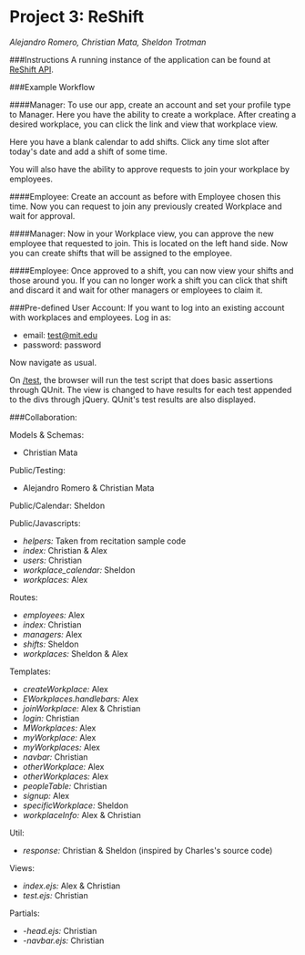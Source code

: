 Project 3: ReShift
=====
*Alejandro Romero, Christian Mata, Sheldon Trotman*

###Instructions
A running instance of the application can be found at [ReShift API]. 

###Example Workflow

####Manager: 
To use our app, create an account and set your profile type to Manager. Here you have the ability to create a workplace. After creating a desired workplace, you can click the link and view that workplace view. 

Here you have a blank calendar to add shifts. Click any time slot after today's date and add a shift of some time. 

You will also have the ability to approve requests to join your workplace by employees.

####Employee:
Create an account as before with Employee chosen this time. Now you can request to join any previously created Workplace and wait for approval. 

####Manager:
Now in your Workplace view, you can approve the new employee that requested to join. This is located on the left hand side. Now you can create shifts that will be assigned to the employee.

####Employee:
Once approved to a shift, you can now view your shifts and those around you. If you can no longer work a shift you can click that shift and discard it and wait for other managers or employees to claim it.

###Pre-defined User Account:
If you want to log into an existing account with workplaces and employees. 
Log in as:
- email: test@mit.edu
- password: password 

Now navigate as usual. 

On [/test], the browser will run the test script that does basic assertions through QUnit. The view is changed to have results for each test appended to the divs through jQuery. QUnit's test results are also displayed.  

###Collaboration:

Models & Schemas: 
- Christian Mata

Public/Testing: 
- Alejandro Romero & Christian Mata

Public/Calendar: Sheldon

Public/Javascripts:
- *helpers:* Taken from recitation sample code
- *index:* Christian & Alex
- *users:* Christian
- *workplace_calendar:* Sheldon
- *workplaces:* Alex

Routes: 
- *employees:* Alex
- *index:* Christian
- *managers:* Alex
- *shifts:* Sheldon
- *workplaces:* Sheldon & Alex

Templates:
- *createWorkplace:* Alex
- *EWorkplaces.handlebars:* Alex
- *joinWorkplace:* Alex & Christian
- *login:* Christian
- *MWorkplaces:* Alex
- *myWorkplace:* Alex
- *myWorkplaces:* Alex
- *navbar:* Christian
- *otherWorkplace:* Alex
- *otherWorkplaces:* Alex
- *peopleTable:* Christian
- *signup:* Alex
- *specificWorkplace:* Sheldon
- *workplaceInfo:* Alex & Christian
 
Util: 
- *response:* Christian & Sheldon (inspired by Charles's source code)

Views:
- *index.ejs:* Alex & Christian 
- *test.ejs:* Christian 

Partials:
- -*head.ejs:* Christian
- -*navbar.ejs:* Christian
	
[ReShift API]:http://reshift-cmata.rhcloud.com/
[/test]:http://reshift-cmata.rhcloud.com/test
